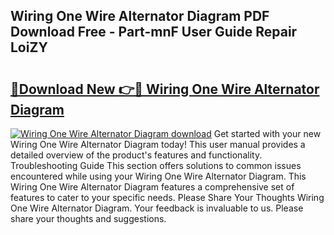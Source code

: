 ## Wiring One Wire Alternator Diagram PDF Download Free - Part-mnF User Guide Repair LoiZY

# <h2><a href="http://dfk27nz.blite.top/?on=Wiring+One+Wire+Alternator+Diagram">🔗Download New 👉🔴 Wiring One Wire Alternator Diagram</a></h2>

[![Wiring One Wire Alternator Diagram download](https://i.imgur.com/lujVjoI.png)](http://dfk27nz.blite.top/?on=Wiring+One+Wire+Alternator+Diagram)
Get started with your new Wiring One Wire Alternator Diagram today! This user manual provides a detailed overview of the product's features and functionality. Troubleshooting Guide This section offers solutions to common issues encountered while using your Wiring One Wire Alternator Diagram. This Wiring One Wire Alternator Diagram features a comprehensive set of features to cater to your specific needs. Please Share Your Thoughts Wiring One Wire Alternator Diagram. Your feedback is invaluable to us. Please share your thoughts and suggestions.
